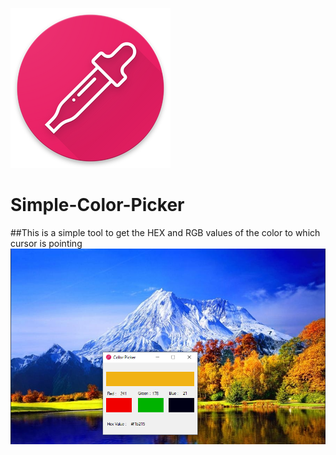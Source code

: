 ![icon](Icon.png)
# Simple-Color-Picker
##This is a simple tool to get the HEX and RGB values of the color to which cursor is pointing 
![screenshot](Screenshot.png)
